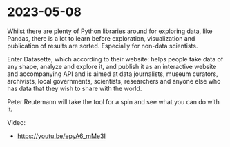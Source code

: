 # 2023-05-08

Whilst there are plenty of Python libraries around for exploring data, like Pandas, there is a lot to learn before exploration, visualization and publication of results are sorted. Especially for non-data scientists.

Enter Datasette, which according to their website: helps people take data of any shape, analyze and explore it, and publish it as an interactive website and accompanying API and is aimed at data journalists, museum curators, archivists, local governments, scientists, researchers and anyone else who has data that they wish to share with the world.

Peter Reutemann will take the tool for a spin and see what you can do with it.

Video:

* https://youtu.be/epyA6_mMe3I
